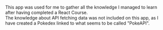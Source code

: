 This app was used for me to gather all the knowledge I managed to learn after having completed a React Course.<br />
The knowledge about API fetching data was not included on this app, as I have created a Pokedex linked to what seems to be called "PokeAPI".
